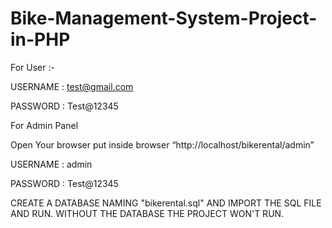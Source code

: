 # Bike-Management-System-Project-in-PHP

For User :-

USERNAME : test@gmail.com

PASSWORD : Test@12345

For Admin Panel

Open Your browser put inside browser “http://localhost/bikerental/admin”

USERNAME : admin

PASSWORD : Test@12345

CREATE A DATABASE NAMING "bikerental.sql" AND IMPORT THE SQL FILE AND RUN.
WITHOUT THE DATABASE THE PROJECT WON'T RUN.
